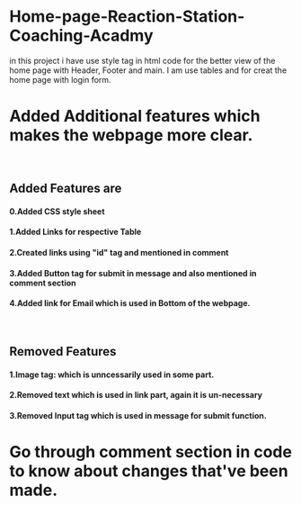# Home-page-Reaction-Station-Coaching-Acadmy
in this project i have use style tag in html code for the better view of the home page with Header, Footer and main. I am use tables and for creat the home page with login form.
<br>
# Added Additional features which makes the webpage more clear.
<br>

## Added Features are

#### 0.Added CSS style sheet
#### 1.Added Links for respective Table
#### 2.Created links using "id" tag and mentioned in comment
#### 3.Added Button tag for submit in message and also mentioned in comment section
#### 4.Added link for Email which is used in Bottom of the webpage.
<br>


## Removed Features

#### 1.Image tag: which is unncessarily used in some part.
#### 2.Removed text which is used in link part, again it is un-necessary
#### 3.Removed Input tag which is used in message for submit function.

# Go through comment section in code to know about changes that've been made.
